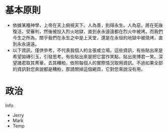 # 基本原則

- 依據某種神學，上帝在天上俯視天下。人為善，則得永生。人為惡，將在死後復活，受審判，然後被投入烈火地獄，直到永永遠遠都在烈火中被烤。而我們今生之所為，關乎我們在永生之中是上天堂，還是在永恒的地獄中被燒烤，直到永永遠遠。
- 以下資訊，僅供參考，不代表我個人的主張或立場。這些資訊，有些貼出來是希望拋磚引玉，引發思考。有些貼出來是把它當作笑點，貼出來博君一笑。深望諸君取其菁華，去其糟粕，依照每個人的實際情況取用資訊。不過如果全部的資訊對您來說都是糟粕，那請關掉這個網頁，它對您來說沒有用。

# 政治




Info
* Jerry
* Mark
* Temp
